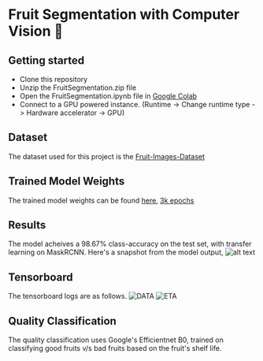 # Fruit Segmentation with Computer Vision :rocket:

## Getting started

- Clone this repository
- Unzip the FruitSegmentation.zip file
- Open the FruitSegmentation.ipynb file in [Google Colab](https://colab.research.google.com/)
- Connect to a GPU powered instance. (Runtime -> Change runtime type -> Hardware accelerator -> GPU)

## Dataset

The dataset used for this project is the [Fruit-Images-Dataset](https://storage.googleapis.com/openimages/web/visualizer/index.html?type=segmentation&set=train&r=false&c=%2Fm%2F014j1m)

## Trained Model Weights

The trained model weights can be found [here](https://drive.google.com/file/d/17bdhLZGnD2rSvpfdb8IfDbE4_tn6QK_R/view?usp=sharing), [3k epochs](https://drive.google.com/file/d/17bdhLZGnD2rSvpfdb8IfDbE4_tn6QK_R/view?usp=sharing)

## Results

The model acheives a 98.67% class-accuracy on the test set, with transfer learning on MaskRCNN. Here's a snapshot from the model output,
![alt text](<https://oshi.at/TcmJ/lYpU.png>)

## Tensorboard 

The tensorboard logs are as follows. 
![DATA](https://oshi.at/rvtV/Maov.png)
![ETA](https://oshi.at/Udmt/DmZX.png)

## Quality Classification

The quality classification uses Google's Efficientnet B0, trained on classifying good fruits v/s bad fruits based on the fruit's shelf life.
